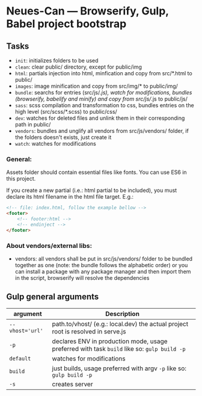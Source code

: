 # Neues-Can — Browserify, Gulp, Babel project bootstrap
## Tasks
- `init`: initializes folders to be used
- `clean`: clear public/ directory, except for public/img
- `html`: partials injection into html, minfication and copy from src/*.html to public/
- `images`: image minification and copy from src/img/* to public/img/
- `bundle`: searchs for entries (src/js/*.js), watch for modifications, bundles (browserify, babelify and minify) and copy from src/js/*.js to public/js/
- `sass`: scss compilation and transformation to css, bundles entries on the high level (src/scss/*.scss) to public/css/
- `dev`: watches for deleted files and unlink them in their corresponding path in public/
- `vendors`: bundles and unglify all vendors from src/js/vendors/ folder, if the folders doesn't exists, just create it
- `watch`: watches for modifications

### General:
Assets folder should contain essential files like fonts.
You can use ES6 in this project.

If you create a new partial (i.e.: html partial to be included), you must declare its html filename in the html file target. E.g.:
```html
<!-- file: index.html, follow the example bellow -->
<footer>
    <!-- footer:html -->
    <!-- endinject -->
</footer>
```

### About vendors/external libs:
- vendors: all vendors shall be put in src/js/vendors/ folder to be bundled together as one (note: the bundle follows the alphabetic order)
or you can install a package with any package manager and then import them in the script, browserify will resolve the dependencies

## Gulp general arguments
| argument             | Description                                              
|----------------------|----------------------------------------------------------
| `--vhost='url'`      | path.to/vhost/ (e.g.: local.dev) the actual project root is resolved in serve.js
| `-p`                 | declares ENV in production mode, usage preferred with task `build` like so: `gulp build -p`
| `default`            | watches for modifications
| `build`              | just builds, usage preferred with argv `-p` like so: `gulp build -p`
| `-s`                 | creates server